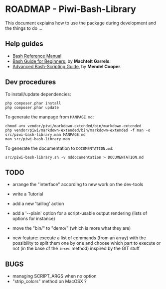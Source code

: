 ROADMAP - Piwi-Bash-Library
===========================

This document explains how to use the package during development and the things to do ...


## Help guides

-   [Bash Reference Manual](http://www.gnu.org/software/bash/manual/bashref.html)
-   [Bash Guide for Beginners](http://www.tldp.org/LDP/Bash-Beginners-Guide/html/Bash-Beginners-Guide.html),
    by **Machtelt Garrels**.
-   [Advanced Bash-Scripting Guide](http://www.tldp.org/LDP/abs/html/abs-guide.html),
    by **Mendel Cooper**.


## Dev procedures

To install/update dependencies:

    php composer.phar install
    php composer.phar update

To generate the manpage from `MANPAGE.md`:

    chmod a+x vendor/piwi/markdown-extended/bin/markdown-extended
    php vendor/piwi/markdown-extended/bin/markdown-extended -f man -o src/piwi-bash-library.man MANPAGE.md
    man src/piwi-bash-library.man

To generate the documentation to `DOCUMENTATION.md`:

    src/piwi-bash-library.sh -v mddocumentation > DOCUMENTATION.md


## TODO

-   arrange the "interface" according to new work on the dev-tools
-   write a Tutorial
-   add a new 'taillog' action
-   add a '--plain' option for a script-usable output rendering (lists of options for instance)

-   move the "bin/" to "demo/" (which is more what they are)

-   new feature: execute a list of commands (from an array) with the possibility to split
    them one by one and choose which part to execute or not (in the base of the `iexec` method)
    inspired by the GIT stuff


## BUGS

-   managing SCRIPT_ARGS when no option
-   "strip_colors" method on MacOSX ?
